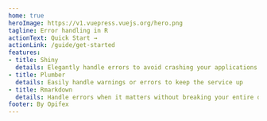 ```yaml
---
home: true
heroImage: https://v1.vuepress.vuejs.org/hero.png
tagline: Error handling in R
actionText: Quick Start →
actionLink: /guide/get-started
features:
- title: Shiny
  details: Elegantly handle errors to avoid crashing your applications
- title: Plumber
  details: Easily handle warnings or errors to keep the service up
- title: Rmarkdown
  details: Handle errors when it matters without breaking your entire document.
footer: By Opifex
---
```

